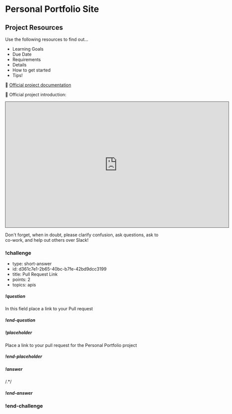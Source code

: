 # Personal Portfolio Site

## Project Resources

Use the following resources to find out...

- Learning Goals
- Due Date
- Requirements
- Details
- How to get started
- Tips!

🌟 [Official project documentation](https://github.com/ada-c14/personal-portfolio-site/)

🌟 Official project introduction:

<iframe src="https://adaacademy.hosted.panopto.com/Panopto/Pages/Embed.aspx?id=2b391110-0909-4bdb-8a2f-ac530188bbeb&autoplay=false&offerviewer=true&showtitle=true&showbrand=false&start=0&interactivity=all" height="405" width="720" style="border: 1px solid #464646;" allowfullscreen allow="autoplay"></iframe>

Don't forget, when in doubt, please clarify confusion, ask questions, ask to co-work, and help out others over Slack!

### !challenge

* type: short-answer
* id: d361c7e1-2b65-40bc-b7fe-42bd9dcc3199
* title: Pull Request Link
* points: 2
* topics: apis

##### !question

In this field place a link to your Pull request

##### !end-question

##### !placeholder

Place a link to your pull request for the Personal Portfolio project

##### !end-placeholder

##### !answer

/.*/

##### !end-answer


### !end-challenge
